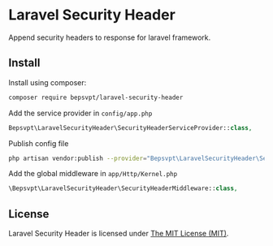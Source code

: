 # Laravel Security Header

Append security headers to response for laravel framework.

## Install

Install using composer:

```sh
composer require bepsvpt/laravel-security-header
```

Add the service provider in `config/app.php`

```php
Bepsvpt\LaravelSecurityHeader\SecurityHeaderServiceProvider::class,
```

Publish config file

```sh
php artisan vendor:publish --provider="Bepsvpt\LaravelSecurityHeader\SecurityHeaderServiceProvider"
```

Add the global middleware in `app/Http/Kernel.php`

```php
\Bepsvpt\LaravelSecurityHeader\SecurityHeaderMiddleware::class,
```

## License

Laravel Security Header is licensed under [The MIT License (MIT)](LICENSE).
